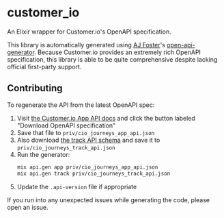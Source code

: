 # customer_io

An Elixir wrapper for Customer.io's OpenAPI specification.

This library is automatically generated using [AJ Foster](https://github.com/aj-foster/)'s [open-api-generator](https://github.com/aj-foster/open-api-generator). Because Customer.io provides an extremely rich OpenAPI specification, this library is able to be quite comprehensive despite lacking official first-party support.

## Contributing

To regenerate the API from the latest OpenAPI spec:

1. Visit [the Customer.io App API docs](https://customer.io/docs/api/app/) and click the button labeled "Download OpenAPI specification"
2. Save that file to `priv/cio_journeys_app_api.json`
3. Also download [the track API schema](https://customer.io/docs/api/track/) and save it to `priv/cio_journeys_track_api.json`
4. Run the generator:
    ```sh
    mix api.gen app priv/cio_journeys_app_api.json 
    mix api.gen track priv/cio_journeys_track_api.json
    ```
5. Update the `.api-version` file if appropriate

If you run into any unexpected issues while generating the code, please open an issue.

